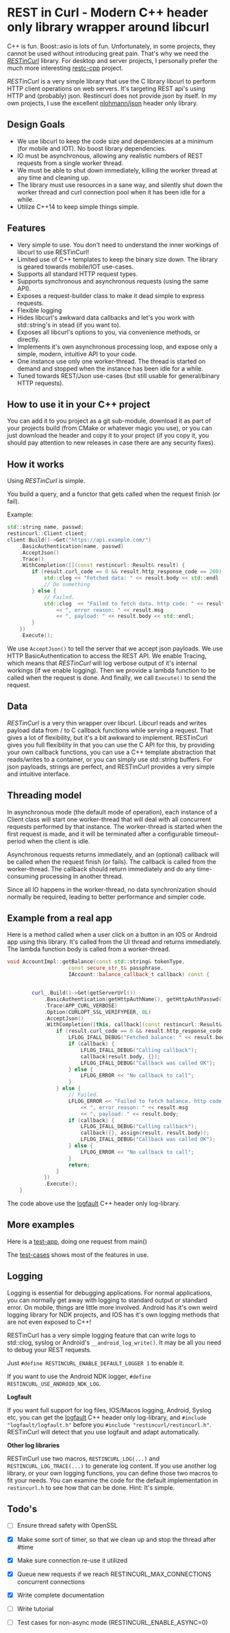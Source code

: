 # REST in Curl - Modern C++ header only library wrapper around libcurl

C++ is fun. Boost::asio is lots of fun. Unfortunately, in some projects, they cannot be used without introducing great pain. That's why we need 
the [*RESTinCurl*](https://github.com/jgaa/RESTinCurl) library.
For desktop and server projects, I personally prefer the much more interesting [restc-cpp](https://github.com/jgaa/restc-cpp) project.

*RESTinCurl* is a very simple library that use the C library libcurl to perform HTTP client operations on web servers. It's targeting REST api's using HTTP and (probably) json. Restincurl does not provide json by itself. In my own projects, I use the excellent [nlohmann/json](https://github.com/nlohmann/json) header only library.

## Design Goals

- We use libcurl to keep the code size and dependencies at a minimum (for mobile and IOT). No boost library dependencies.
- IO must be asynchronous, allowing any realistic numbers of REST requests from a single worker thread.
- We must be able to shut down immediately, killing the worker thread at any time and cleaning up.
- The library must use resources in a sane way, and silently shut down the worker thread and curl connection pool when it has been idle for a while.
- Utilize C++14 to keep simple things simple.

## Features
- Very simple to use. You don't need to understand the inner workings of libcurl to use RESTinCurl!
- Limited use of C++ templates to keep the binary size down. The library is geared towards mobile/IOT use-cases.
- Supports all standard HTTP request types.
- Supports synchronous and asynchronous requests (using the same API).
- Exposes a request-builder class to make it dead simple to express requests.
- Flexible logging
- Hides libcurl's awkward data callbacks and let's you work with std::string's in stead (if you want to).
- Exposes all libcurl's options to you, via convenience methods, or directly.
- Implements it's own asynchronous processing loop, and expose only a simple, modern, intuitive API to your code.
- One instance use only one worker-thread. The thread is started on demand and stopped when the instance has been idle for a while.
- Tuned towards REST/Json use-cases (but still usable for general/binary HTTP requests).

## How to use it in your C++ project

You can add it to you project as a git sub-module, download it as part of your
projects build (from CMake or whatever magic you use), or you can just
download the header and copy it to your project (if you copy it, you should
pay attention to new releases in case there are any security fixes).

## How it works

Using *RESTinCurl* is simple.

You build a query, and a functor that gets called when the request finish (or fail).

Example:

```C++
std::string name, passwd;
restincurl::Client client;
client.Build()->Get("https://api.example.com/")
    .BasicAuthentication(name, passwd)
    .AcceptJson()
    .Trace()
    .WithCompletion([](const restincurl::Result& result) {
        if (result.curl_code == 0 && result.http_response_code == 200) {
            std::clog << "Fetched data: " << result.body << std::endl
            // Do something
        } else {
            // Failed.
            std::clog  << "Failed to fetch data. http code: " << result.http_response_code
                << ", error reason: " << result.msg
                << ", payload: " << result.body << std::endl;
        }
    })
    .Execute();

```

We use `AcceptJson()` to tell the server that we accept json payloads. We use HTTP BasicAuthentication
to access the REST API. We enable Tracing,
which means that *RESTinCurl* will log verbose output of it's internal workings (if we enable logging).
Then we provide a lambda function to be called when the request is done. And finally, we call
`Execute()` to send the request.

## Data

*RESTinCurl* is a very thin wrapper over libcurl. Libcurl reads and writes payload data from / to
C callback functions while serving a request. That gives a lot of flexibility, but it's a bit awkward
to implement. RESTinCurl gives you full flexibility in that you can use the C API for this, by providing
your own callback functions, you can use a C++ template abstraction that reads/writes to a container, 
or you can simply use std::string buffers. For json payloads, strings are perfect, and RESTinCurl 
provides a very simple and intuitive interface. 

## Threading model

In asynchronous mode (the default mode of operation), each instance of a Client class will
start one worker-thread that will deal with all concurrent requests performed by that
instance. The worker-thread is started when the first request is made, and it will be
terminated after a configurable timeout-period when the client is idle. 

Asynchronous requests returns immediately, and an (optional) callback will be called when the 
request finish (or fails). The callback is called from the worker-thread. The callback should
return immediately and do any time-consuming processing in another thread. 

Since all IO happens in the worker-thread, no data synchronization should normally be required, 
leading to better performance and simpler code. 

## Example from a real app

Here is a method called when a user click on a button in an IOS or Android app using this library.
It's called from the UI thread and returns immediately. The lambda function body is called from 
a worker-thread.

```C++
void AccountImpl::getBalance(const std::string& tokenType,
                    const secure_str_t& passphrase,
                    IAccount::balance_callback_t callback) const {


        curl_.Build()->Get(getServerUrl())
            .BasicAuthentication(getHttpAuthName(), getHttpAuthPasswd())
            .Trace(APP_CURL_VERBOSE)
            .Option(CURLOPT_SSL_VERIFYPEER, 0L)
            .AcceptJson()
            .WithCompletion([this, callback](const restincurl::Result& result) {
                if (result.curl_code == 0 && result.http_response_code == 200) {
                    LFLOG_IFALL_DEBUG("Fetched balance: " << result.body);
                    if (callback) {
                        LFLOG_IFALL_DEBUG("Calling callback");
                        callback(result.body, {});
                        LFLOG_IFALL_DEBUG("Callback was called OK");
                    } else {
                        LFLOG_ERROR << "No callback to call";
                    }
                } else {
                    // Failed.
                    LFLOG_ERROR << "Failed to fetch balance. http code: " << result.http_response_code
                        << ", error reason: " << result.msg
                        << ", payload: " << result.body;
                    if (callback) {
                        LFLOG_IFALL_DEBUG("Calling callback");
                        callback({}, assign(result, result.body));
                        LFLOG_IFALL_DEBUG("Callback was called OK");
                    } else {
                        LFLOG_ERROR << "No callback to call";
                    }
                    return;
                }
            })
            .Execute();
    }
```

The code above use the [logfault](https://github.com/jgaa/logfault) C++ header only log-library.

## More examples

Here is a [test-app](tests/app_test.cpp), doing one request from main()

The [test-cases](tests/general_tests.cpp) shows most of the features in use.

## Logging

Logging is essential for debugging applications. For normal applications, you can normally
get away with logging to standard output or standard error. On mobile, things are little more
involved. Android has it's own weird logging library for NDK projects, and IOS has it's own 
logging methods that are not even exposed to C++! 

RESTinCurl has a very simple logging feature that can write logs to std::clog, syslog or 
Android's `__android_log_write()`. It may be all you need to debug your REST requests. 

Just `#define RESTINCURL_ENABLE_DEFAULT_LOGGER 1` to enable it.

If you want to use the Android NDK logger, `#define RESTINCURL_USE_ANDROID_NDK_LOG`. 


**Logfault**

If you want full support for log files, IOS/Macos logging, Android, Syslog etc, you can 
get the [logfault](https://github.com/jgaa/logfault) C++ header only log-library, and 
`#include "logfault/logfault.h"` before you `#include "restincurl/restincurl.h"`. 
RESTinCurl will detect that you use logfault and adapt automatically. 

**Other log libraries**

RESTinCurl use two macros, `RESTINCURL_LOG(...)` and `RESTINCURL_LOG_TRACE(...)` to generate log
content. If you use another log library, or your own logging functions, you can define those two
macros to fit your needs. You can examine the code for the default implementation in `restincurl.h`
to see how that can be done. Hint: It's simple. 

## Todo's
- [ ] Ensure thread safety with OpenSSL
- [x] Make some sort of timer, so that we clean up and stop the thread after #time
- [x] Make sure connection re-use it utilized
- [x] Queue new requests if we reach RESTINCURL_MAX_CONNECTIONS concurrent connections
- [x] Write complete documentation
- [ ] Write tutorial
- [ ] Test cases for non-async mode (RESTINCURL_ENABLE_ASYNC=0)

